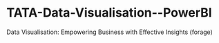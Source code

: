 # TATA-Data-Visualisation--PowerBI
Data Visualisation: Empowering Business with Effective Insights (forage)
